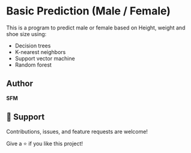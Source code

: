 # Basic Prediction (Male / Female)

This is a program to predict male or female based on Height, weight and shoe size using:
* Decision trees
* K-nearest neighbors
* Support vector machine
* Random forest

## Author

**SFM**

## 🤝 Support

Contributions, issues, and feature requests are welcome!

Give a ⭐️ if you like this project!

